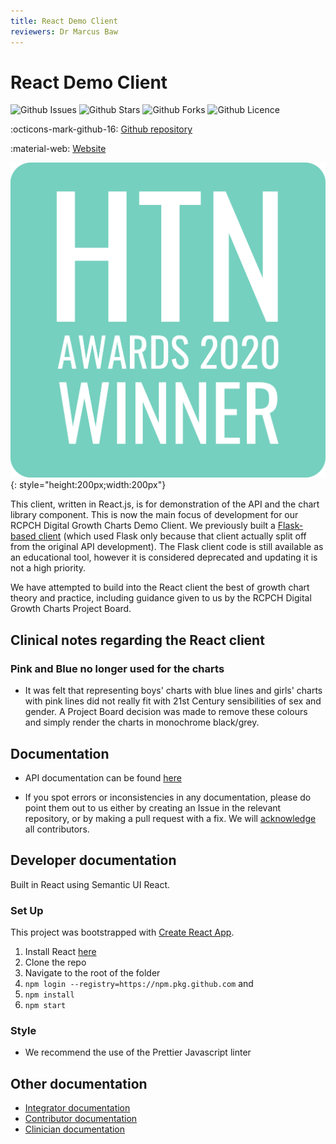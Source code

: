 ```yaml
---
title: React Demo Client
reviewers: Dr Marcus Baw
---
```


# React Demo Client

![Github Issues](https://img.shields.io/github/issues/rcpch/digital-growth-charts-react-client) ![Github Stars](https://img.shields.io/github/stars/rcpch/digital-growth-charts-react-client) ![Github Forks](https://img.shields.io/github/forks/rcpch/digital-growth-charts-react-client) ![Github Licence](https://img.shields.io/github/license/rcpch/digital-growth-charts-react-client)
<!--![Actions Status](https://github.com/rcpch/digital-growth-charts-server/actions/workflows/alpha_rcpch-dgc-server-alpha.yml/badge.svg?branch=alpha)-->

:octicons-mark-github-16: [Github repository](https://github.com/rcpch/digital-growth-charts-react-client)

:material-web: [Website](https://growth.rcpch.ac.uk/)

<!--
![Logo](../_assets/_images/rcpch-logo.png){ align = center; : style="height:200px;width:200px"}-->

![HTN Awards](../_assets/_images/htn-awards-winner-2020-logo.jpg){: style="height:200px;width:200px"}
 

This client, written in React.js, is for demonstration of the API and the chart library component. This is now the main focus of development for our RCPCH Digital Growth Charts Demo Client. We previously built a [Flask-based client](https://github.com/rcpch/digital-growth-charts-flask-client) (which used Flask only because that client actually split off from the original API development). The Flask client code is still available as an educational tool, however it is considered deprecated and updating it is not a high priority.

We have attempted to build into the React client the best of growth chart theory and practice, including guidance given to us by the RCPCH Digital Growth Charts Project Board.

## Clinical notes regarding the React client

### Pink and Blue no longer used for the charts

- It was felt that representing boys' charts with blue lines and girls' charts with pink lines did not really fit with 21st Century sensibilities of sex and gender. A Project Board decision was made to remove these colours and simply render the charts in monochrome black/grey.

## Documentation

- API documentation can be found [here](../integrator/api-reference.md) 

- If you spot errors or inconsistencies in any documentation, please do point them out to us either by creating an Issue in the relevant repository, or by making a pull request with a fix. We will [acknowledge](../about/acknowledgements) all contributors.

## Developer documentation

Built in React using Semantic UI React.

### Set Up

This project was bootstrapped with [Create React App](https://github.com/facebook/create-react-app).

1. Install React [here](https://reactjs.org/docs/getting-started.html)
1. Clone the repo
1. Navigate to the root of the folder
1. `npm login --registry=https://npm.pkg.github.com` and
1. `npm install`
1. `npm start`

### Style

- We recommend the use of the Prettier Javascript linter

## Other documentation

- [Integrator documentation](../integrator/getting-started.md)
- [Contributor documentation](../developer/start-here.md)
- [Clinician documentation](../clinician/how-the-api-works.md)
